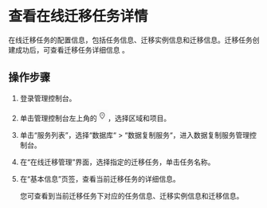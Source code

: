 # 查看在线迁移任务详情<a name="drs_04_0005"></a>

在线迁移任务的配置信息，包括任务信息、迁移实例信息和迁移信息。迁移任务创建成功后，可查看迁移任务详细信息  。

## 操作步骤<a name="section1467945114913"></a>

1.  登录管理控制台。
2.  单击管理控制台左上角的![](figures/zh-cn_image_0140299989.png)，选择区域和项目。
3.  单击“服务列表”，选择“数据库“  \>  “数据复制服务“，进入数据复制服务管理控制台。
4.  在“在线迁移管理”界面，选择指定的迁移任务，单击任务名称。
5.  在“基本信息”页签，查看当前迁移任务的详细信息。

    您可查看到当前迁移任务下对应的任务信息、迁移实例信息和迁移信息。